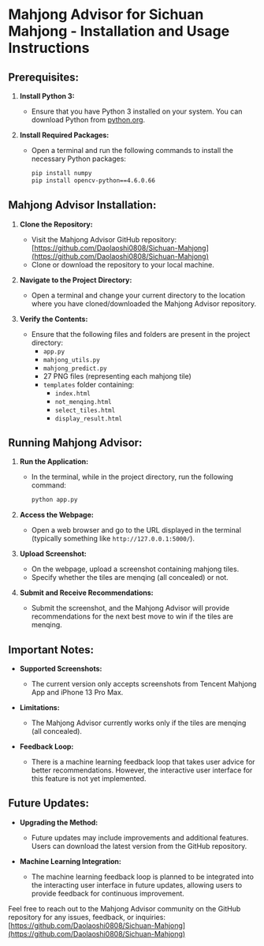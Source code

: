 # Mahjong Advisor for Sichuan Mahjong - Installation and Usage Instructions

## Prerequisites:

1. **Install Python 3:**
   - Ensure that you have Python 3 installed on your system. You can download Python from [python.org](https://www.python.org/downloads/).

2. **Install Required Packages:**
   - Open a terminal and run the following commands to install the necessary Python packages:
     ```bash
     pip install numpy
     pip install opencv-python==4.6.0.66
     ```

## Mahjong Advisor Installation:

1. **Clone the Repository:**
   - Visit the Mahjong Advisor GitHub repository: [https://github.com/Daolaoshi0808/Sichuan-Mahjong](https://github.com/Daolaoshi0808/Sichuan-Mahjong)
   - Clone or download the repository to your local machine.

2. **Navigate to the Project Directory:**
   - Open a terminal and change your current directory to the location where you have cloned/downloaded the Mahjong Advisor repository.

3. **Verify the Contents:**
   - Ensure that the following files and folders are present in the project directory:
     - `app.py`
     - `mahjong_utils.py`
     - `mahjong_predict.py`
     - 27 PNG files (representing each mahjong tile)
     - `templates` folder containing:
       - `index.html`
       - `not_menqing.html`
       - `select_tiles.html`
       - `display_result.html`

## Running Mahjong Advisor:

1. **Run the Application:**
   - In the terminal, while in the project directory, run the following command:
     ```bash
     python app.py
     ```

2. **Access the Webpage:**
   - Open a web browser and go to the URL displayed in the terminal (typically something like `http://127.0.0.1:5000/`).

3. **Upload Screenshot:**
   - On the webpage, upload a screenshot containing mahjong tiles.
   - Specify whether the tiles are menqing (all concealed) or not.

4. **Submit and Receive Recommendations:**
   - Submit the screenshot, and the Mahjong Advisor will provide recommendations for the next best move to win if the tiles are menqing.

## Important Notes:

- **Supported Screenshots:**
  - The current version only accepts screenshots from Tencent Mahjong App and iPhone 13 Pro Max.

- **Limitations:**
  - The Mahjong Advisor currently works only if the tiles are menqing (all concealed).

- **Feedback Loop:**
  - There is a machine learning feedback loop that takes user advice for better recommendations. However, the interactive user interface for this feature is not yet implemented.

## Future Updates:

- **Upgrading the Method:**
  - Future updates may include improvements and additional features. Users can download the latest version from the GitHub repository.

- **Machine Learning Integration:**
  - The machine learning feedback loop is planned to be integrated into the interacting user interface in future updates, allowing users to provide feedback for continuous improvement.

Feel free to reach out to the Mahjong Advisor community on the GitHub repository for any issues, feedback, or inquiries: [https://github.com/Daolaoshi0808/Sichuan-Mahjong](https://github.com/Daolaoshi0808/Sichuan-Mahjong)

